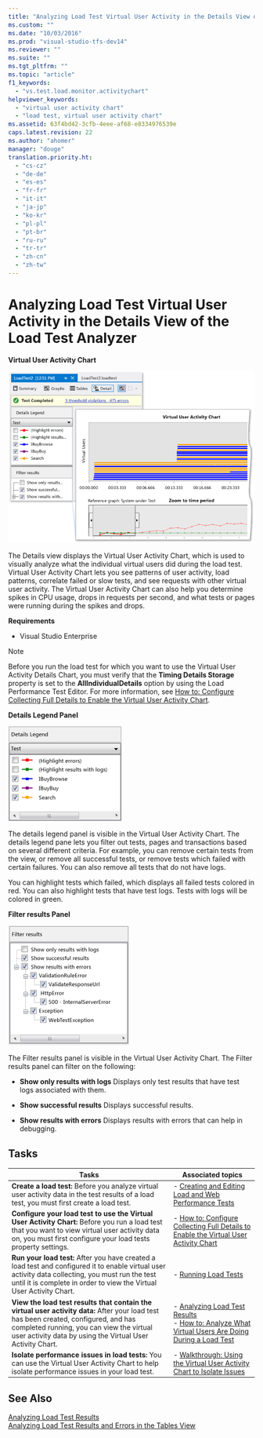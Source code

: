 ```yaml
---
title: "Analyzing Load Test Virtual User Activity in the Details View of the Load Test Analyzer | Microsoft Docs"
ms.custom: ""
ms.date: "10/03/2016"
ms.prod: "visual-studio-tfs-dev14"
ms.reviewer: ""
ms.suite: ""
ms.tgt_pltfrm: ""
ms.topic: "article"
f1_keywords: 
  - "vs.test.load.monitor.activitychart"
helpviewer_keywords: 
  - "virtual user activity chart"
  - "load test, virtual user activity chart"
ms.assetid: 63f4bd42-3cfb-4eee-af68-e8334976539e
caps.latest.revision: 22
ms.author: "ahomer"
manager: "douge"
translation.priority.ht: 
  - "cs-cz"
  - "de-de"
  - "es-es"
  - "fr-fr"
  - "it-it"
  - "ja-jp"
  - "ko-kr"
  - "pl-pl"
  - "pt-br"
  - "ru-ru"
  - "tr-tr"
  - "zh-cn"
  - "zh-tw"
---
```

# Analyzing Load Test Virtual User Activity in the Details View of the Load Test Analyzer
**Virtual User Activity Chart**  
  
 ![Virtual User Activity Chart](../test/media/virtual_actchart.png "Virtual_ActChart")  
  
 The Details view displays the Virtual User Activity Chart, which is used to visually analyze what the individual virtual users did during the load test. Virtual User Activity Chart lets you see patterns of user activity, load patterns, correlate failed or slow tests, and see requests with other virtual user activity. The Virtual User Activity Chart can also help you determine spikes in CPU usage, drops in requests per second, and what tests or pages were running during the spikes and drops.  
  
 **Requirements**  
  
-   Visual Studio Enterprise  
  
> [!NOTE]
>  Before you run the load test for which you want to use the Virtual User Activity Details Chart, you must verify that the **Timing Details Storage** property is set to the **AllIndividualDetails** option by using the Load Performance Test Editor. For more information, see [How to: Configure Collecting Full Details to Enable the Virtual User Activity Chart](../test/cb22e43b-af4d-4e09-9389-3c3fa00786f7.md).  
  
 **Details Legend Panel**  
  
 ![Details legend panel](../test/media/ltest_detailslegend.png "LTest_DetailsLegend")  
  
 The details legend panel is visible in the Virtual User Activity Chart. The details legend pane lets you filter out tests, pages and transactions based on several different criteria. For example, you can remove certain tests from the view, or remove all successful tests, or remove tests which failed with certain failures. You can also remove all tests that do not have logs.  
  
 You can highlight tests which failed, which displays all failed tests colored in red. You can also highlight tests that have test logs. Tests with logs will be colored in green.  
  
 **Filter results Panel**  
  
 ![Filter results panel](../test/media/ltest_filterresults.png "LTest_FilterResults")  
  
 The Filter results panel is visible in the Virtual User Activity Chart. The Filter results panel can filter on the following:  
  
-   **Show only results with logs** Displays only test results that have test logs associated with them.  
  
-   **Show successful results** Displays successful results.  
  
-   **Show results with errors** Displays results with errors that can help in debugging.  
  
## Tasks  
  
|Tasks|Associated topics|  
|-----------|-----------------------|  
|**Create a load test:** Before you analyze virtual user activity data in the test results of a load test, you must first create a load test.|-   [Creating and Editing Load and Web Performance Tests](http://msdn.microsoft.com/en-us/a3e3e7e6-46fc-45b1-b999-f461773f071b)|  
|**Configure your load test to use the Virtual User Activity Chart:** Before you run a load test that you want to view virtual user activity data on, you must first configure your load tests property settings.|-   [How to: Configure Collecting Full Details to Enable the Virtual User Activity Chart](../test/cb22e43b-af4d-4e09-9389-3c3fa00786f7.md)|  
|**Run your load test:** After you have created a load test and configured it to enable virtual user activity data collecting, you must run the test until it is complete in order to view the Virtual User Activity Chart.|-   [Running Load Tests](../test_notintoc/running-load-tests.md)|  
|**View the load test results that contain the virtual user activity data:** After your load test has been created, configured, and has completed running, you can view the virtual user activity data by using the Virtual User Activity Chart.|-   [Analyzing Load Test Results](../test/analyzing-load-test-results-using-the-load-test-analyzer.md)<br />-   [How to: Analyze What Virtual Users Are Doing During a Load Test](../test/8bda19b3-91c1-4daf-b6c7-09108bddadff.md)|  
|**Isolate performance issues in load tests:** You can use the Virtual User Activity Chart to help isolate performance issues in your load test.|-   [Walkthrough: Using the Virtual User Activity Chart to Isolate Issues](../test/walkthrough--using-the-virtual-user-activity-chart-to-isolate-issues.md)|  
  
## See Also  
 [Analyzing Load Test Results](../test/analyzing-load-test-results-using-the-load-test-analyzer.md)   
 [Analyzing Load Test Results and Errors in the Tables View](../test/0a84bda3-6051-45eb-9c7f-d57419e1f97d.md)